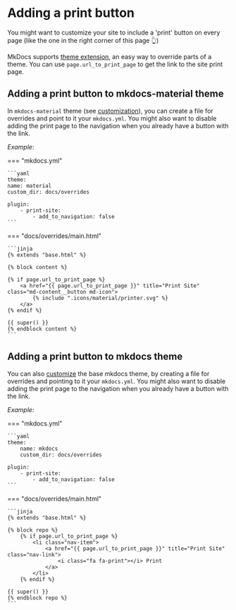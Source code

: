 # Adding a print button

You might want to customize your site to include a 'print' button on every page (like the one in the right corner of this page 👆)

MkDocs supports [theme extension](https://www.mkdocs.org/user-guide/styling-your-docs/#using-the-theme-custom_dir), an easy way to override parts of a theme.
You can use `page.url_to_print_page` to get the link to the site print page.

## Adding a print button to mkdocs-material theme

In `mkdocs-material` theme (see [customization](https://squidfunk.github.io/mkdocs-material/customization/#overriding-template-blocks)), you can create a file for overrides and point to it your `mkdocs.yml`. You might also want to disable adding the print page to the navigation when you already have a button with the link.

_Example_:

=== "mkdocs.yml"

    ```yaml
    theme:
    name: material
    custom_dir: docs/overrides

    plugin:
        - print-site:
            - add_to_navigation: false
    ```

=== "docs/overrides/main.html"

    ```jinja
    {% extends "base.html" %}

    {% block content %}
    
    {% if page.url_to_print_page %}
        <a href="{{ page.url_to_print_page }}" title="Print Site" class="md-content__button md-icon">
            {% include ".icons/material/printer.svg" %}
        </a>
    {% endif %}

    {{ super() }}
    {% endblock content %}
    ```


## Adding a print button to mkdocs theme

You can also [customize](https://www.mkdocs.org/user-guide/custom-themes/#creating-a-custom-theme) the base mkdocs theme, by creating a file for overrides and pointing to it your `mkdocs.yml`. You might also want to disable adding the print page to the navigation when you already have a button with the link.

_Example_:

=== "mkdocs.yml"

    ```yaml
    theme:
        name: mkdocs
        custom_dir: docs/overrides

    plugin:
        - print-site:
            - add_to_navigation: false
    ```

=== "docs/overrides/main.html"

    ```jinja
    {% extends "base.html" %}

    {% block repo %}
        {% if page.url_to_print_page %}
            <li class="nav-item">
                <a href="{{ page.url_to_print_page }}" title="Print Site" class="nav-link">
                    <i class="fa fa-print"></i> Print
                </a>
            </li>
        {% endif %}

    {{ super() }}
    {% endblock repo %}
    ```
